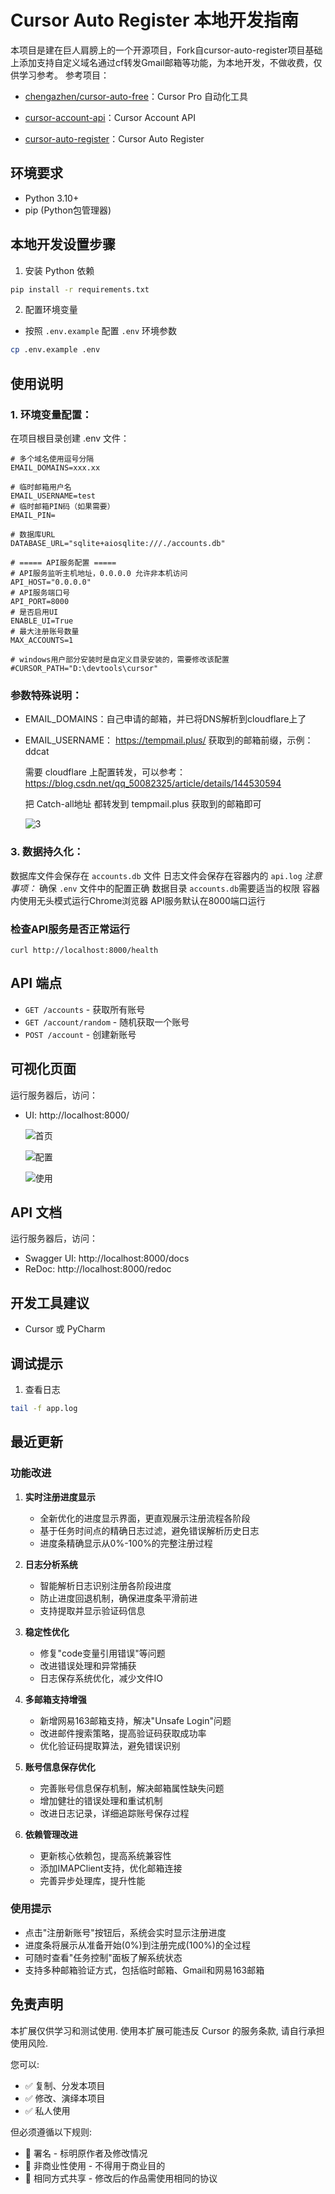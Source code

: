 # Cursor Auto Register 本地开发指南

本项目是建在巨人肩膀上的一个开源项目，Fork自cursor-auto-register项目基础上添加支持自定义域名通过cf转发Gmail邮箱等功能，为本地开发，不做收费，仅供学习参考。
参考项目：

- [chengazhen/cursor-auto-free](https://github.com/chengazhen/cursor-auto-free)：Cursor Pro 自动化工具

- [cursor-account-api](https://github.com/Elawen-Carl/cursor-account-api)：Cursor Account API

- [cursor-auto-register](https://github.com/Elawen-Carl/cursor-auto-register)：Cursor Auto Register

## 环境要求
- Python 3.10+
- pip (Python包管理器)

## 本地开发设置步骤

1. 安装 Python 依赖
```bash
pip install -r requirements.txt
```

2. 配置环境变量
- 按照 `.env.example` 配置 `.env` 环境参数
```bash
cp .env.example .env
```

## 使用说明

### 1. 环境变量配置：
在项目根目录创建 .env 文件：
```
# 多个域名使用逗号分隔
EMAIL_DOMAINS=xxx.xx

# 临时邮箱用户名
EMAIL_USERNAME=test
# 临时邮箱PIN码（如果需要）
EMAIL_PIN=

# 数据库URL
DATABASE_URL="sqlite+aiosqlite:///./accounts.db"

# ===== API服务配置 =====
# API服务监听主机地址，0.0.0.0 允许非本机访问
API_HOST="0.0.0.0"
# API服务端口号
API_PORT=8000
# 是否启用UI
ENABLE_UI=True
# 最大注册账号数量
MAX_ACCOUNTS=1

# windows用户部分安装时是自定义目录安装的，需要修改该配置
#CURSOR_PATH="D:\devtools\cursor"
```
### 参数特殊说明：

- EMAIL_DOMAINS：自己申请的邮箱，并已将DNS解析到cloudflare上了

- EMAIL_USERNAME： https://tempmail.plus/ 获取到的邮箱前缀，示例：ddcat

  需要 cloudflare 上配置转发，可以参考：https://blog.csdn.net/qq_50082325/article/details/144530594 

  把 Catch-all地址 都转发到 tempmail.plus 获取到的邮箱即可

  ![3](./images/3.jpg)



### 3. 数据持久化：

数据库文件会保存在 `accounts.db` 文件
日志文件会保存在容器内的 `api.log`
*注意事项：*
确保 `.env` 文件中的配置正确
数据目录 `accounts.db`需要适当的权限
容器内使用无头模式运行Chrome浏览器
API服务默认在8000端口运行

### 检查API服务是否正常运行
```
curl http://localhost:8000/health
```

## API 端点

- `GET /accounts` - 获取所有账号
- `GET /account/random` - 随机获取一个账号
- `POST /account` - 创建新账号

## 可视化页面
运行服务器后，访问：
- UI: http://localhost:8000/

  ![首页](./images/1.jpg)

  ![配置](./images/4.jpg)

  ![使用](./images/2.jpg)

## API 文档
运行服务器后，访问：
- Swagger UI: http://localhost:8000/docs
- ReDoc: http://localhost:8000/redoc

## 开发工具建议
- Cursor 或 PyCharm

## 调试提示
1. 查看日志
```bash
tail -f app.log
```

## 最近更新

### 功能改进

1. **实时注册进度显示**
   - 全新优化的进度显示界面，更直观展示注册流程各阶段
   - 基于任务时间点的精确日志过滤，避免错误解析历史日志
   - 进度条精确显示从0%-100%的完整注册过程

2. **日志分析系统**
   - 智能解析日志识别注册各阶段进度
   - 防止进度回退机制，确保进度条平滑前进
   - 支持提取并显示验证码信息

3. **稳定性优化**
   - 修复"code变量引用错误"等问题
   - 改进错误处理和异常捕获
   - 日志保存系统优化，减少文件IO

4. **多邮箱支持增强**
   - 新增网易163邮箱支持，解决"Unsafe Login"问题
   - 改进邮件搜索策略，提高验证码获取成功率
   - 优化验证码提取算法，避免错误识别

5. **账号信息保存优化**
   - 完善账号信息保存机制，解决邮箱属性缺失问题
   - 增加健壮的错误处理和重试机制
   - 改进日志记录，详细追踪账号保存过程

6. **依赖管理改进**
   - 更新核心依赖包，提高系统兼容性
   - 添加IMAPClient支持，优化邮箱连接
   - 完善异步处理库，提升性能

### 使用提示

- 点击"注册新账号"按钮后，系统会实时显示注册进度
- 进度条将展示从准备开始(0%)到注册完成(100%)的全过程
- 可随时查看"任务控制"面板了解系统状态
- 支持多种邮箱验证方式，包括临时邮箱、Gmail和网易163邮箱

## 免责声明

本扩展仅供学习和测试使用. 使用本扩展可能违反 Cursor 的服务条款,
请自行承担使用风险.

您可以:

- ✅ 复制、分发本项目
- ✅ 修改、演绎本项目
- ✅ 私人使用

但必须遵循以下规则:

- 📝 署名 - 标明原作者及修改情况
- 🚫 非商业性使用 - 不得用于商业目的
- 🔄 相同方式共享 - 修改后的作品需使用相同的协议
